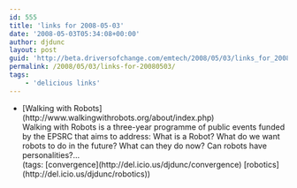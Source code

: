 ```yaml
---
id: 555
title: 'links for 2008-05-03'
date: '2008-05-03T05:34:08+00:00'
author: djdunc
layout: post
guid: 'http://beta.driversofchange.com/emtech/2008/05/03/links_for_20080503/'
permalink: /2008/05/03/links-for-20080503/
tags:
    - 'delicious links'
---
```


- <div class="delicious-link">[Walking with Robots](http://www.walkingwithrobots.org/about/index.php)</div><div class="delicious-extended">Walking with Robots is a three-year programme of public events funded by the EPSRC that aims to address: What is a Robot? What do we want robots to do in the future? What can they do now? Can robots have personalities?…</div><div class="delicious-tags">(tags: [convergence](http://del.icio.us/djdunc/convergence) [robotics](http://del.icio.us/djdunc/robotics))</div>